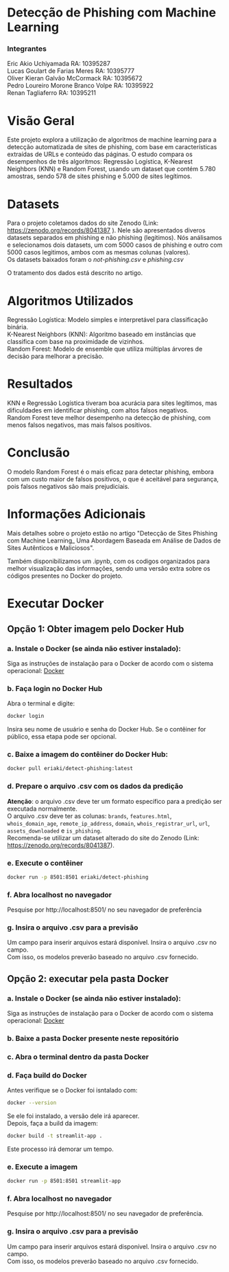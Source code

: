 # Detecção de Phishing com Machine Learning  
### Integrantes
Eric Akio Uchiyamada                  RA: 10395287<br/>
Lucas Goulart de Farias Meres         RA: 10395777<br/>
Oliver Kieran Galvão McCormack        RA: 10395672<br/>
Pedro Loureiro Morone Branco Volpe    RA: 10395922<br/>
Renan Tagliaferro                     RA: 10395211<br/>
  
# Visão Geral

Este projeto explora a utilização de algoritmos de machine learning para a detecção automatizada de sites de phishing, com base em características extraídas de URLs e conteúdo das páginas. O estudo compara os desempenhos de três algoritmos: Regressão Logística, K-Nearest Neighbors (KNN) e Random Forest, usando um dataset que contém 5.780 amostras, sendo 578 de sites phishing e 5.000 de sites legítimos. 
  
# Datasets  
Para o projeto coletamos dados do site Zenodo (Link: https://zenodo.org/records/8041387 ). Nele são apresentados diveros datasets separados em phishing e não phishing (legitimos).
Nós análisamos e selecionamos dois datasets, um com 5000 casos de phishing e outro com 5000 casos legitimos, ambos com as mesmas colunas (valores).  
Os datasets baixados foram o *not-phishing.csv* e *phishing.csv*

O tratamento dos dados está descrito no artigo.  
  
# Algoritmos Utilizados  
  
Regressão Logística: Modelo simples e interpretável para classificação binária.  
K-Nearest Neighbors (KNN): Algoritmo baseado em instâncias que classifica com base na proximidade de vizinhos.  
Random Forest: Modelo de ensemble que utiliza múltiplas árvores de decisão para melhorar a precisão.  

# Resultados  
  
KNN e Regressão Logística tiveram boa acurácia para sites legítimos, mas dificuldades em identificar phishing, com altos falsos negativos.  
Random Forest teve melhor desempenho na detecção de phishing, com menos falsos negativos, mas mais falsos positivos.  
  
# Conclusão  
   
O modelo Random Forest é o mais eficaz para detectar phishing, embora com um custo maior de falsos positivos, o que é aceitável para segurança, pois falsos negativos são mais prejudiciais.   

# Informações Adicionais 
Mais detalhes sobre o projeto estão no artigo "Detecção de Sites Phishing com Machine Learning_ Uma Abordagem Baseada em Análise de Dados de Sites Autênticos e Maliciosos".  
  
Também disponibilizamos um .ipynb, com os codigos organizados para melhor visualização das informações, sendo uma versão extra sobre os códigos presentes no Docker do projeto.  

# Executar Docker
## Opção 1: Obter imagem pelo Docker Hub
### a. Instale o Docker (se ainda não estiver instalado):
Siga as instruções de instalação para o Docker de acordo com o sistema operacional: [Docker](https://www.docker.com/products/docker-desktop/) 
### b. Faça login no Docker Hub
Abra o terminal e digite:
```bash
docker login
``` 
Insira seu nome de usuário e senha do Docker Hub. Se o contêiner for público, essa etapa pode ser opcional.
### c. Baixe a imagem do contêiner do Docker Hub:
```bash
docker pull eriaki/detect-phishing:latest
```
### d. Prepare o arquivo .csv com os dados da predição
**Atenção**: o arquivo .csv deve ter um formato específico para a predição ser executada normalmente. <br/>
O arquivo .csv deve ter as colunas: `brands`, `features.html`, `whois_domain_age`, `remote_ip_address`, `domain`, `whois_registrar_url`, `url`, `assets_downloaded` e `is_phishing`. <br/>
Recomenda-se utilizar um dataset alterado do site do Zenodo (Link: https://zenodo.org/records/8041387).
### e. Execute o contêiner
```bash
docker run -p 8501:8501 eriaki/detect-phishing
```
### f. Abra localhost no navegador
Pesquise por http://localhost:8501/ no seu navegador de preferência
### g. Insira o arquivo .csv para a previsão
Um campo para inserir arquivos estará disponível. Insira o arquivo .csv no campo. <br/>
Com isso, os modelos preverão baseado no arquivo .csv fornecido.
## Opção 2: executar pela pasta Docker
### a. Instale o Docker (se ainda não estiver instalado):
Siga as instruções de instalação para o Docker de acordo com o sistema operacional: [Docker](https://www.docker.com/products/docker-desktop/) 
### b. Baixe a pasta Docker presente neste repositório
### c. Abra o terminal dentro da pasta Docker
### d. Faça build do Docker
Antes verifique se o Docker foi isntalado com:
```bash
docker --version
```
Se ele foi instalado, a versão dele irá aparecer. <br/>
Depois, faça a build da imagem:
```bash
docker build -t streamlit-app .
```
Este processo irá demorar um tempo.
### e. Execute a imagem
```bash
docker run -p 8501:8501 streamlit-app
```
### f. Abra localhost no navegador
Pesquise por http://localhost:8501/ no seu navegador de preferência.
### g. Insira o arquivo .csv para a previsão
Um campo para inserir arquivos estará disponível. Insira o arquivo .csv no campo. <br/>
Com isso, os modelos preverão baseado no arquivo .csv fornecido.
